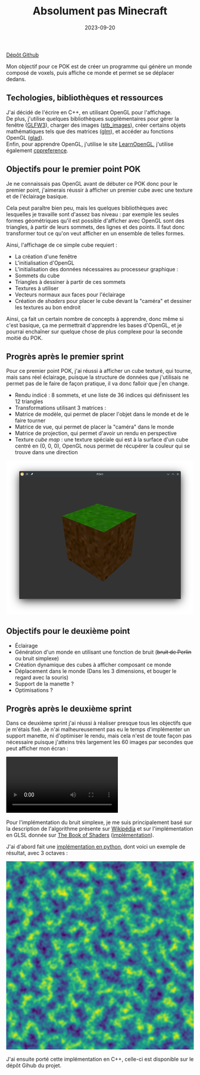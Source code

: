 ﻿---
layout: layout/pok.njk

title: "Absolument pas Minecraft"
authors:
  - Paul Vietor

date: 2023-09-20

temps: 1
tags:
  - "OpenGL"
  - "GLSL"
  - "C++"
  - "Bruit simplexe"

résumé: Génération et affichage d'un monde composé de voxels.
---

[Dépôt Github](https://github.com/lauravietor/POK1_Not_Minecraft)

Mon objectif pour ce POK est de créer un programme qui génère un monde composé de voxels, puis affiche ce monde et permet se se déplacer dedans.

## Techologies, bibliothèques et ressources

J'ai décidé de l'écrire en C++, en utilisant OpenGL pour l'affichage.  
De plus, j'utilise quelques bibliothèques supplémentaires pour gérer la fenêtre ([GLFW3](https://www.glfw.org/)), charger des images ([stb_images](https://github.com/nothings/stb/blob/master/stb_image.h)), créer certains objets mathématiques tels que des matrices ([glm](https://github.com/g-truc/glm)), et accéder au fonctions OpenGL ([glad](https://glad.dav1d.de/)).  
Enfin, pour apprendre OpenGL, j'utilise le site [LearnOpenGL](https://learnopengl.com), j'utilise également [cppreference](https://en.cppreference.com/w/).

## Objectifs pour le premier point POK

Je ne connaissais pas OpenGL avant de débuter ce POK donc pour le premier point, j'aimerais réussir à afficher un premier cube avec une texture et de l'éclairage basique.

Cela peut paraître bien peu, mais les quelques bibliothèques avec lesquelles je travaille sont d'assez bas niveau : par exemple les seules formes géométriques qu'il est possible d'afficher avec OpenGL sont des triangles, à partir de leurs sommets, des lignes et des points. Il faut donc transformer tout ce qu'on veut afficher en un ensemble de telles formes.

Ainsi, l'affichage de ce simple cube requiert :
- La création d'une fenêtre
- L'initialisation d'OpenGL
- L'initialisation des données nécessaires au processeur graphique :
 - Sommets du cube
 - Triangles à dessiner à partir de ces sommets
 - Textures à utiliser
 - Vecteurs normaux aux faces pour l'éclairage
- Création de *shaders* pour placer le cube devant la "caméra" et dessiner les textures au bon endroit

Ainsi, ça fait un certain nombre de concepts à apprendre, donc même si c'est basique, ça me permettrait d'apprendre les bases d'OpenGL, et je pourrai enchaîner sur quelque chose de plus complexe pour la seconde moitié du POK.

## Progrès après le premier sprint

Pour ce premier point POK, j'ai réussi à afficher un cube texturé, qui tourne, mais sans réel éclairage, puisque la structure de données que j'utilisais ne permet pas de le faire de façon pratique, il va donc falloir que j'en change.

- Rendu indicé : 8 sommets, et une liste de 36 indices qui définissent les 12 triangles
- Transformations utilisant 3 matrices :
 - Matrice de modèle, qui permet de placer l'objet dans le monde et de le faire tourner
 - Matrice de vue, qui permet de placer la "caméra" dans le monde
 - Matrice de projection, qui permet d'avoir un rendu en perspective
- Texture *cube map* : une texture spéciale qui est à la surface d'un cube centré en (0, 0, 0), OpenGL nous permet de récupérer la couleur qui se trouve dans une direction

![cube](https://raw.githubusercontent.com/do-it-ecm/promo-2023-2024/main/Vietor-Paul/pok/temps-1/cube_qui_tourne.png)

## Objectifs pour le deuxième point

- Éclairage
- Génération d'un monde en utilisant une fonction de bruit (~~bruit de Perlin~~ ou bruit simplexe)
- Création dynamique des cubes à afficher composant ce monde
- Déplacement dans le monde (Dans les 3 dimensions, et bouger le regard avec la souris)
- Support de la manette ?
- Optimisations ?

## Progrès après le deuxième sprint

Dans ce deuxième sprint j'ai réussi à réaliser presque tous les objectifs que je m'étais fixé. Je n'ai malheureusement pas eu le temps d'implémenter un support manette, ni d'optimiser le rendu, mais cela n'est de toute façon pas nécessaire puisque j'atteins très largement les 60 images par secondes que peut afficher mon écran :


<video controls>
<source src="mouvement.webm" type="video/webm"/>
Votre navigateur ne supporte pas les vidéos au format webm.
</video>


Pour l'implémentation du bruit simplexe, je me suis principalement basé sur la description de l'algorithme présente sur [Wikipédia](https://en.wikipedia.org/wiki/Simplex_noise) et sur l'implémentation en GLSL donnée sur [The Book of Shaders](https://thebookofshaders.com/11/?lan=fr) ([implémentation](https://thebookofshaders.com/edit.php#11/2d-snoise-clear.frag)). 

J'ai d'abord fait une [implémentation en python](simplexnoise.zip), dont voici un exemple de résultat, avec 3 octaves :

![Bruit simplexe à 3 octaves](https://raw.githubusercontent.com/do-it-ecm/promo-2023-2024/main/Vietor-Paul/pok/temps-1/threeoctaves.png)

J'ai ensuite porté cette implémentation en C++, celle-ci est disponible sur le dépôt Gihub du projet.

